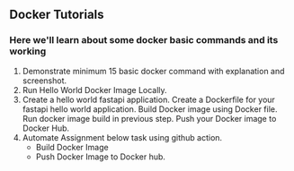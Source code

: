 ## Docker Tutorials
### Here we'll learn about some docker basic commands and its working

1. Demonstrate minimum 15 basic docker command with explanation and screenshot.
2. Run Hello World Docker Image Locally.
3. Create a hello world fastapi application. Create a Dockerfile for your fastapi hello world application. Build Docker image using Docker file. Run docker image build in previous step. Push your Docker image to Docker Hub.
4. Automate Assignment below task using github action.
   - Build Docker Image
   - Push Docker Image to Docker hub.
